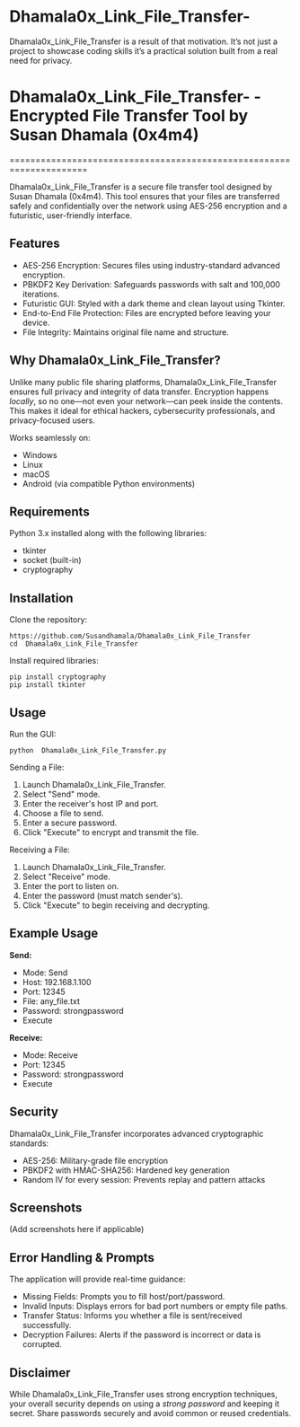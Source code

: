 # Dhamala0x_Link_File_Transfer-
Dhamala0x_Link_File_Transfer is a result of that motivation. It’s not just a project to showcase coding skills it’s a practical solution built from a real need for privacy.


# Dhamala0x_Link_File_Transfer- - Encrypted File Transfer Tool by Susan Dhamala (0x4m4)
=====================================================================

 Dhamala0x_Link_File_Transfer is a secure file transfer tool designed by Susan Dhamala (0x4m4). This tool ensures that your files are transferred safely and confidentially over the network using AES-256 encryption and a futuristic, user-friendly interface.

Features
--------
- AES-256 Encryption: Secures files using industry-standard advanced encryption.
- PBKDF2 Key Derivation: Safeguards passwords with salt and 100,000 iterations.
- Futuristic GUI: Styled with a dark theme and clean layout using Tkinter.
- End-to-End File Protection: Files are encrypted before leaving your device.
- File Integrity: Maintains original file name and structure.

Why  Dhamala0x_Link_File_Transfer?
-----------------
Unlike many public file sharing platforms,  Dhamala0x_Link_File_Transfer ensures full privacy and integrity of data transfer. Encryption happens *locally*, so no one—not even your network—can peek inside the contents. This makes it ideal for ethical hackers, cybersecurity professionals, and privacy-focused users.

Works seamlessly on:
- Windows
- Linux
- macOS
- Android (via compatible Python environments)

Requirements
------------
Python 3.x installed along with the following libraries:

- tkinter
- socket (built-in)
- cryptography

Installation
------------
Clone the repository:

    https://github.com/Susandhamala/Dhamala0x_Link_File_Transfer
    cd  Dhamala0x_Link_File_Transfer

Install required libraries:

    pip install cryptography
    pip install tkinter

Usage
-----
Run the GUI:

    python  Dhamala0x_Link_File_Transfer.py

Sending a File:

1. Launch  Dhamala0x_Link_File_Transfer.
2. Select "Send" mode.
3. Enter the receiver's host IP and port.
4. Choose a file to send.
5. Enter a secure password.
6. Click "Execute" to encrypt and transmit the file.

Receiving a File:

1. Launch  Dhamala0x_Link_File_Transfer.
2. Select "Receive" mode.
3. Enter the port to listen on.
4. Enter the password (must match sender's).
5. Click "Execute" to begin receiving and decrypting.

Example Usage
-------------
**Send:**  
- Mode: Send  
- Host: 192.168.1.100  
- Port: 12345  
- File: any_file.txt  
- Password: strongpassword  
- Execute

**Receive:**  
- Mode: Receive  
- Port: 12345  
- Password: strongpassword  
- Execute

Security
--------
 Dhamala0x_Link_File_Transfer incorporates advanced cryptographic standards:

- AES-256: Military-grade file encryption
- PBKDF2 with HMAC-SHA256: Hardened key generation
- Random IV for every session: Prevents replay and pattern attacks

Screenshots
-----------
(Add screenshots here if applicable)

Error Handling & Prompts
-------------------------
The application will provide real-time guidance:
- Missing Fields: Prompts you to fill host/port/password.
- Invalid Inputs: Displays errors for bad port numbers or empty file paths.
- Transfer Status: Informs you whether a file is sent/received successfully.
- Decryption Failures: Alerts if the password is incorrect or data is corrupted.

Disclaimer
----------
While  Dhamala0x_Link_File_Transfer uses strong encryption techniques, your overall security depends on using a *strong password* and keeping it secret. Share passwords securely and avoid common or reused credentials.
